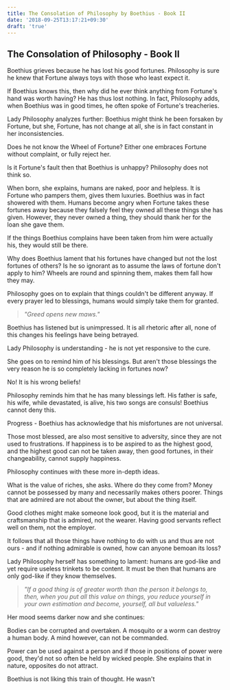 ```yaml
---
title: The Consolation of Philosophy by Boethius - Book II
date: '2018-09-25T13:17:21+09:30'
draft: 'true'
---
```

## The Consolation of Philosophy - Book II

Boethius grieves because he has lost his good fortunes. Philosophy is sure he knew that Fortune always toys with those who least expect it.

If Boethius knows this, then why did he ever think anything from Fortune's hand was worth having? He has thus lost nothing. In fact, Philosophy adds, when Boethius was in good times, he often spoke of Fortune's treacheries.

Lady Philosophy analyzes further: Boethius might think he been forsaken by Fortune, but she, Fortune, has not change at all, she is in fact constant in her inconsistencies.

Does he not know the Wheel of Fortune? Either one embraces Fortune without complaint, or fully reject her. 

Is it Fortune's fault then that Boethius is unhappy? Philosophy does not think so. 

When born, she explains, humans are naked, poor and helpless. It is Fortune who pampers them, gives them luxuries. Boethius was in fact showered with them. Humans become angry when Fortune takes these fortunes away because they falsely feel they owned all these things she has given. However, they never owned a thing, they should thank her for the loan she gave them.

If the things Boethius complains have been taken from him were actually his, they would still be there.

Why does Boethius lament that his fortunes have changed but not the lost fortunes of others? Is he so ignorant as to assume the laws of fortune don't apply to him? Wheels are round and spinning them, makes them fall how they may.

Philosophy goes on to explain that things couldn't be different anyway. If every prayer led to blessings, humans would simply take them for granted. 

> _"Greed opens new maws."_

Boethius has listened but is unimpressed. It is all rhetoric after all, none of this changes his feelings have being betrayed.

Lady Philosophy is understanding - he is not yet responsive to the cure.

She goes on to remind him of his blessings. But aren't those blessings the very reason he is so completely lacking in fortunes now?

No! It is his wrong beliefs!

Philosophy reminds him that he has many blessings left. His father is safe, his wife, while devastated, is alive, his two songs are consuls! Boethius cannot deny this.

Progress - Boethius has acknowledge that his misfortunes are not universal.

Those most blessed, are also most sensitive to adversity, since they are not used to frustrations. If happiness is to be aspired to as the highest good, and the highest good can not be taken away, then good fortunes, in their changeability, cannot supply happiness.

Philosophy continues with these more in-depth ideas.

What is the value of riches, she asks. Where do they come from? Money cannot be possessed by many and necessarily makes others poorer. Things that are admired are not about the owner, but about the thing itself.

Good clothes might make someone look good, but it is the material and craftsmanship that is admired, not the wearer. Having good servants reflect well on them, not the employer. 

It follows that all those things have nothing to do with us and thus are not ours - and if nothing admirable is owned, how can anyone bemoan its loss?

Lady Philosophy herself has something to lament: humans are god-like and yet require useless trinkets to be content. It must be then that humans are only god-like if they know themselves.

> _"If a good thing is of greater worth than the person it belongs to, then, when you put all this value on things, you reduce yourself in your own estimation and become, yourself, all but valueless."_

Her mood seems darker now and she continues:

Bodies can be corrupted and overtaken. A mosquito or a worm can destroy a human body. A mind however, can not be commanded.

Power can be used against a person and if those in positions of power were good, they'd not so often be held by wicked people. She explains that in nature, opposites do not attract.

Boethius is not liking this train of thought. He wasn't
